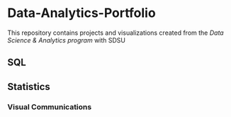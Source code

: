 # Data-Analytics-Portfolio
This repository contains projects and visualizations created from the *Data Science & Analytics program* with SDSU
## SQL
## Statistics
### Visual Communications
